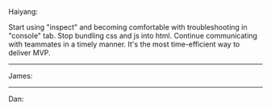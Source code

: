Haiyang:

Start using "inspect" and becoming comfortable with troubleshooting in "console" tab.
Stop bundling css and js into html. 
Continue communicating with teammates in a timely manner. It's the most time-efficient way to deliver MVP. 



______________________________________________________________________________________________________________________________


James:



______________________________________________________________________________________________________________________________


Dan: 